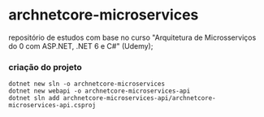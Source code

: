 # archnetcore-microservices
repositório de estudos com base no curso "Arquitetura de Microsserviços do 0 com ASP.NET, .NET 6 e C#" (Udemy);

### criação do projeto 

``` 
dotnet new sln -o archnetcore-microservices
dotnet new webapi -o archnetcore-microservices-api
dotnet sln add archnetcore-microservices-api/archnetcore-microservices-api.csproj
```